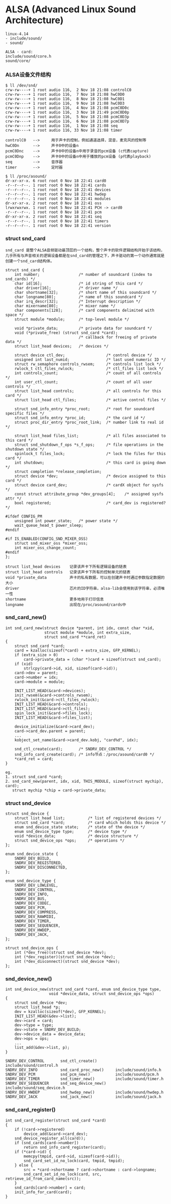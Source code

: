 
# ALSA (Advanced Linux Sound Architecture)
    linux-4.14
    - include/sound/
    - sound/

    ALSA - card:
    include/sound/core.h
    sound/core/

### ALSA设备文件结构
    $ ll /dev/snd/
    crw-rw----+ 1 root audio 116,  2 Nov 18 21:08 controlC0
    crw-rw----+ 1 root audio 116,  7 Nov 18 21:08 hwC0D0
    crw-rw----+ 1 root audio 116,  8 Nov 18 21:08 hwC0D1
    crw-rw----+ 1 root audio 116,  9 Nov 18 21:08 hwC0D3
    crw-rw----+ 1 root audio 116,  4 Nov 18 21:08 pcmC0D0c
    crw-rw----+ 1 root audio 116,  3 Nov 18 21:49 pcmC0D0p
    crw-rw----+ 1 root audio 116,  5 Nov 18 21:08 pcmC0D3p
    crw-rw----+ 1 root audio 116,  6 Nov 18 21:08 pcmC0D7p
    crw-rw----+ 1 root audio 116,  1 Nov 18 21:08 seq
    crw-rw----+ 1 root audio 116, 33 Nov 18 21:08 timer

    controlC0   -->     用于声卡的控制，例如通道选择，混音，麦克风的控制等
    hwC0Dn      -->     声卡0中的设备n
    pcmC0Dnc    -->     声卡0中的设备n中用于录音的pcm设备 (c代表capture)
    pcmC0Dnp    -->     声卡0中的设备n中用于播放的pcm设备 (p代表playback)
    seq         -->     音序器
    timer       -->     定时器

    $ ll /proc/asound/
    dr-xr-xr-x. 6 root root 0 Nov 18 22:41 card0
    -r--r--r--. 1 root root 0 Nov 18 22:41 cards
    -r--r--r--. 1 root root 0 Nov 18 22:41 devices
    -r--r--r--. 1 root root 0 Nov 18 22:41 hwdep
    -r--r--r--. 1 root root 0 Nov 18 22:41 modules
    dr-xr-xr-x. 2 root root 0 Nov 18 22:41 oss
    lrwxrwxrwx. 1 root root 5 Nov 18 22:41 PCH -> card0
    -r--r--r--. 1 root root 0 Nov 18 22:41 pcm
    dr-xr-xr-x. 2 root root 0 Nov 18 22:41 seq
    -r--r--r--. 1 root root 0 Nov 18 22:41 timers
    -r--r--r--. 1 root root 0 Nov 18 22:41 version

### struct snd_card
    snd_card 是整个ALSA音频驱动最顶层的一个结构，整个声卡的软件逻辑结构开始于该结构，几乎所有与声音相关的逻辑设备都是在snd_card的管理之下，声卡驱动的第一个动作通常就是创建一个snd_card结构体。

    struct snd_card {
        int number;                 /* number of soundcard (index to snd_cards) */
        char id[16];                /* id string of this card */
        char driver[16];            /* driver name */
        char shortname[32];         /* short name of this soundcard */
        char longname[80];          /* name of this soundcard */
        char irq_descr[32];         /* Interrupt description */
        char mixername[80];         /* mixer name */
        char components[128];       /* card components delimited with space */
        struct module *module;      /* top-level module */

        void *private_data;         /* private data for soundcard */
        void (*private_free) (struct snd_card *card);
                                    /* callback for freeing of private data */
        struct list_head devices;   /* devices */

        struct device ctl_dev;                  /* control device */
        unsigned int last_numid;                /* last used numeric ID */
        struct rw_semaphore controls_rwsem;     /* controls list lock */
        rwlock_t ctl_files_rwlock;              /* ctl_files list lock */
        int controls_count;                     /* count of all controls */
        int user_ctl_count;                     /* count of all user controls */
        struct list_head controls;              /* all controls for this card */
        struct list_head ctl_files;             /* active control files */

        struct snd_info_entry *proc_root;       /* root for soundcard specific files */
        struct snd_info_entry *proc_id;         /* the card id */
        struct proc_dir_entry *proc_root_link;  /* number link to real id */

        struct list_head files_list;            /* all files associated to this card */
        struct snd_shutdown_f_ops *s_f_ops;     /* file operations in the shutdown state */
        spinlock_t files_lock;                  /* lock the files for this card */
        int shutdown;                           /* this card is going down */
        struct completion *release_completion;
        struct device *dev;                     /* device assigned to this card */
        struct device card_dev;                 /* cardX object for sysfs */
        const struct attribute_group *dev_groups[4];    /* assigned sysfs attr */
        bool registered;                        /* card_dev is registered? */

    #ifdef CONFIG_PM
        unsigned int power_state;   /* power state */
        wait_queue_head_t power_sleep;
    #endif

    #if IS_ENABLED(CONFIG_SND_MIXER_OSS)
        struct snd_mixer_oss *mixer_oss;
        int mixer_oss_change_count;
    #endif
    };

    struct list_head devices    记录该声卡下所有逻辑设备的链表
    struct list_head controls   记录该声卡下所有的控制单元的链表
    void *private_data          声卡的私有数据，可以在创建声卡时通过参数指定数据的大小
    driver                      芯片的ID字符串，alsa-lib会使用到该字符串，必须唯一性
    shortname                   更多地用于打印信息
    longname                    出现在/proc/asound/cards中

### snd_card_new()
    int snd_card_new(struct device *parent, int idx, const char *xid,
                     struct module *module, int extra_size,
                     struct snd_card **card_ret)
    {
        struct snd_card *card;
        card = kzalloc(sizeof(*card) + extra_size, GFP_KERNEL);
        if (extra_size > 0)
            card->private_data = (char *)card + sizeof(struct snd_card);
        if (xid)
            strlcpy(card->id, xid, sizeof(card->id));
        card->dev = parent;
        card->number = idx;
        card->module = module;

        INIT_LIST_HEAD(&card->devices);
        init_rwsem(&card->controls_rwsem);
        rwlock_init(&card->ctl_files_rwlock);
        INIT_LIST_HEAD(&card->controls);
        INIT_LIST_HEAD(&card->ctl_files);
        spin_lock_init(&card->files_lock);
        INIT_LIST_HEAD(&card->files_list);

        device_initialize(&card->card_dev);
        card->card_dev.parent = parent;
        ...
        kobject_set_name(&card->card_dev.kobj, "card%d", idx);

        snd_ctl_create(card);       /* SNDRV_DEV_CONTROL */
        snd_info_card_create(card); /* info节点：/proc/asound/card0 */
        *card_ret = card;
    }

    eg.
    1. struct snd_card *card;
    2. snd_card_new(parent, idx, xid, THIS_MODULE, sizeof(struct mychip), card);
       struct mychip *chip = card->private_data;

### struct snd_device
    struct snd_device {
        struct list_head list;          /* list of registered devices */
        struct snd_card *card;          /* card which holds this device */
        enum snd_device_state state;    /* state of the device */
        enum snd_device_type type;      /* device type */
        void *device_data;              /* device structure */
        struct snd_device_ops *ops;     /* operations */
    };

    enum snd_device_state {
        SNDRV_DEV_BUILD,
        SNDRV_DEV_REGISTERED,
        SNDRV_DEV_DISCONNECTED,
    };

    enum snd_device_type {
        SNDRV_DEV_LOWLEVEL,
        SNDRV_DEV_CONTROL,
        SNDRV_DEV_INFO,
        SNDRV_DEV_BUS,
        SNDRV_DEV_CODEC,
        SNDRV_DEV_PCM,
        SNDRV_DEV_COMPRESS,
        SNDRV_DEV_RAWMIDI,
        SNDRV_DEV_TIMER,
        SNDRV_DEV_SEQUENCER,
        SNDRV_DEV_HWDEP,
        SNDRV_DEV_JACK,
    };

    struct snd_device_ops {
        int (*dev_free)(struct snd_device *dev);
        int (*dev_register)(struct snd_device *dev);
        int (*dev_disconnect)(struct snd_device *dev);
    };

### snd_device_new()
    int snd_device_new(struct snd_card *card, enum snd_device_type type,
                       void *device_data, struct snd_device_ops *ops)
    {
        struct snd_device *dev;
        struct list_head *p;
        dev = kzalloc(sizeof(*dev), GFP_KERNEL);
        INIT_LIST_HEAD(&dev->list);
        dev->card = card;
        dev->type = type;
        dev->state = SNDRV_DEV_BUILD;
        dev->device_data = device_data;
        dev->ops = ops;
        ...
        list_add(&dev->list, p);
    }

    SNDRV_DEV_CONTROL       snd_ctl_create()        include/sound/control.h
    SNDRV_DEV_INFO          snd_card_proc_new()     include/sound/info.h
    SNDRV_DEV_PCM           snd_pcm_new()           include/sound/pcm.h
    SNDRV_DEV_TIMER         snd_timer_new()         include/sound/timer.h
    SNDRV_DEV_SEQUENCER     snd_seq_device_new()    include/sound/seq_device.h
    SNDRV_DEV_HWDEP         snd_hwdep_new()         include/sound/hwdep.h
    SNDRV_DEV_JACK          snd_jack_new()          include/sound/jack.h

### snd_card_register()
    int snd_card_register(struct snd_card *card)
    {
        if (!card->registered)
            device_add(&card->card_dev);
        snd_device_register_all(card));
        if (snd_cards[card->number])
            return snd_info_card_register(card);
        if (*card->id) {
            memcpy(tmpid, card->id, sizeof(card->id));
            snd_card_set_id_no_lock(card, tmpid, tmpid);
        } else {
            src = *card->shortname ? card->shortname : card->longname;
            snd_card_set_id_no_lock(card, src, retrieve_id_from_card_name(src));
        }
        snd_cards[card->number] = card;
        init_info_for_card(card);
    }
